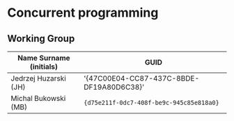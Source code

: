 # Concurrent programming

## Working Group

| Name Surname (initials) | GUID                                     |
| ----------------------- | ---------------------------------------- |
| Jedrzej Huzarski (JH)   | '{47C00E04-CC87-437C-8BDE-DF19A80D6C38}' |
| Michal Bukowski (MB)    | `{d75e211f-0dc7-408f-be9c-945c85e818a0}` |